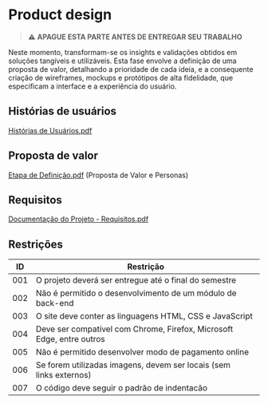 # Product design

> ⚠️ **APAGUE ESTA PARTE ANTES DE ENTREGAR SEU TRABALHO**

Neste momento, transformam-se os insights e validações obtidos em soluções tangíveis e utilizáveis. Esta fase envolve a definição de uma proposta de valor, detalhando a prioridade de cada ideia, e a consequente criação de wireframes, mockups e protótipos de alta fidelidade, que especificam a interface e a experiência do usuário.


## Histórias de usuários
[Histórias de Usuários.pdf](https://github.com/user-attachments/files/19624527/Historias.de.Usuarios.pdf)

## Proposta de valor
[Etapa de Definição.pdf](https://github.com/user-attachments/files/19624532/Etapa.de.Definicao.pdf)
(Proposta de Valor e Personas)

## Requisitos
[Documentação do Projeto - Requisitos.pdf](https://github.com/user-attachments/files/19624548/Documentacao.do.Projeto.-.Requisitos.pdf)

## Restrições

|ID| Restrição                                             |
|--|-------------------------------------------------------|
|001| O projeto deverá ser entregue até o final do semestre |
|002| Não é permitido o desenvolvimento de um módulo de back-end |
|003| O site deve conter as linguagens HTML, CSS e JavaScript |
|004| Deve ser compatível com Chrome, Firefox, Microsoft Edge, entre outros |
|005| Não é permitido desenvolver modo de pagamento online |
|006| Se forem utilizadas imagens, devem ser locais (sem links externos) |
|007| O código deve seguir o padrão de indentacão |
